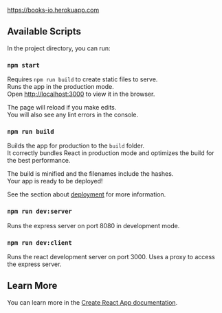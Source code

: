 https://books-io.herokuapp.com

## Available Scripts

In the project directory, you can run:

### `npm start`

Requires `npm run build` to create static files to serve. <br />
Runs the app in the production mode.<br />
Open [http://localhost:3000](http://localhost:3000) to view it in the browser.

The page will reload if you make edits.<br />
You will also see any lint errors in the console.

### `npm run build`

Builds the app for production to the `build` folder.<br />
It correctly bundles React in production mode and optimizes the build for the best performance.

The build is minified and the filenames include the hashes.<br />
Your app is ready to be deployed!

See the section about [deployment](https://facebook.github.io/create-react-app/docs/deployment) for more information.

### `npm run dev:server`

Runs the express server on port 8080 in development mode.

### `npm run dev:client`

Runs the react development server on port 3000.
Uses a proxy to access the express server.

## Learn More

You can learn more in the [Create React App documentation](https://facebook.github.io/create-react-app/docs/getting-started).
